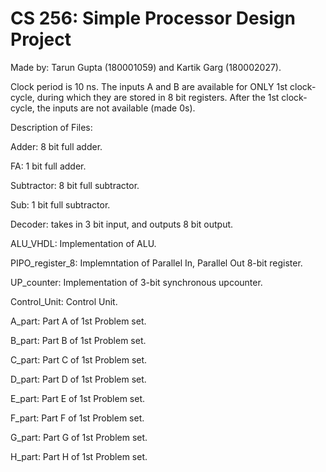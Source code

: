# CS 256: Simple Processor Design Project

Made by: Tarun Gupta (180001059) and Kartik Garg (180002027).

Clock period is 10 ns. The inputs A and B are available for ONLY 1st clock-cycle, during which they are stored in 8 bit registers. After the 1st clock-cycle, the inputs are not available (made 0s).

Description of Files:              

Adder: 8 bit full adder.

FA: 1 bit full adder.

Subtractor: 8 bit full subtractor.

Sub: 1 bit full subtractor.

Decoder: takes in 3 bit input, and outputs 8 bit output.

ALU_VHDL: Implementation of ALU.

PIPO_register_8: Implemntation of Parallel In, Parallel Out 8-bit register.

UP_counter: Implementation of 3-bit synchronous upcounter.   

Control_Unit: Control Unit.

A_part: Part A of 1st Problem set.

B_part: Part B of 1st Problem set.

C_part: Part C of 1st Problem set.

D_part: Part D of 1st Problem set.

E_part: Part E of 1st Problem set.

F_part: Part F of 1st Problem set.

G_part: Part G of 1st Problem set.

H_part: Part H of 1st Problem set.


